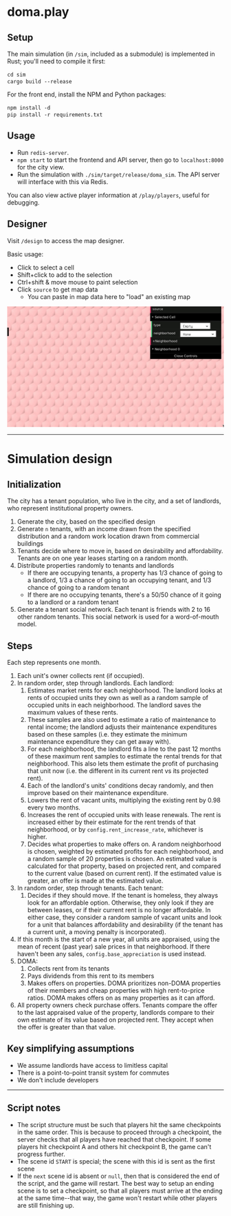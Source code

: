 # doma.play

## Setup

The main simulation (in `/sim`, included as a submodule) is implemented in Rust; you'll need to compile it first:

```
cd sim
cargo build --release
```

For the front end, install the NPM and Python packages:

```
npm install -d
pip install -r requirements.txt
```

## Usage

- Run `redis-server`.
- `npm start` to start the frontend and API server, then go to `localhost:8000` for the city view.
- Run the simulation with `./sim/target/release/doma_sim`. The API server will interface with this via Redis.

You can also view active player information at `/play/players`, useful for debugging.

## Designer

Visit `/design` to access the map designer.

Basic usage:

- Click to select a cell
- Shift+click to add to the selection
- Ctrl+shift & move mouse to paint selection
- Click `source` to get map data
    - You can paste in map data here to "load" an existing map

![](static/designer.gif)

---

# Simulation design

## Initialization

The city has a tenant population, who live in the city, and a set of landlords, who represent institutional property owners.

1. Generate the city, based on the specified design
2. Generate `n` tenants, with an income drawn from the specified distribution and a random work location drawn from commercial buildings
3. Tenants decide where to move in, based on desirability and affordability. Tenants are on one year leases starting on a random month.
4. Distribute properties randomly to tenants and landlords
    - If there are occupying tenants, a property has 1/3 chance of going to a landlord, 1/3 a chance of going to an occupying tenant, and 1/3 chance of going to a random tenant
    - If there are no occupying tenants, there's a 50/50 chance of it going to a landlord or a random tenant
5. Generate a tenant social network. Each tenant is friends with 2 to 16 other random tenants. This social network is used for a word-of-mouth model.

## Steps

Each step represents one month.

1. Each unit's owner collects rent (if occupied).
2. In random order, step through landlords. Each landlord:
    1. Estimates market rents for each neighborhood. The landlord looks at rents of occupied units they own as well as a random sample of occupied units in each neighborhood. The landlord saves the maximum values of these rents.
    2. These samples are also used to estimate a ratio of maintenance to rental income; the landlord adjusts their maintenance expenditures based on these samples (i.e. they estimate the minimum maintenance expenditure they can get away with).
    3. For each neighborhood, the landlord fits a line to the past 12 months of these maximum rent samples to estimate the rental trends for that neighborhood. This also lets them estimate the profit of purchasing that unit now (i.e. the different in its current rent vs its projected rent).
    4. Each of the landlord's units' conditions decay randomly, and then improve based on their maintenance expenditure.
    5. Lowers the rent of vacant units, multiplying the existing rent by 0.98 every two months.
    6. Increases the rent of occupied units with lease renewals. The rent is increased either by their estimate for the rent trends of that neighborhood, or by `config.rent_increase_rate`, whichever is higher.
    7. Decides what properties to make offers on. A random neighborhood is chosen, weighted by estimated profits for each neighborhood, and a random sample of 20 properties is chosen. An estimated value is calculated for that property, based on projected rent, and compared to the current value (based on current rent). If the estimated value is greater, an offer is made at the estimated value.
3. In random order, step through tenants. Each tenant:
    1. Decides if they should move. If the tenant is homeless, they always look for an affordable option. Otherwise, they only look if they are between leases, or if their current rent is no longer affordable. In either case, they consider a random sample of vacant units and look for a unit that balances affordability and desirability (if the tenant has a current unit, a moving penalty is incorporated).
4. If this month is the start of a new year, all units are appraised, using the mean of recent (past year) sale prices in that neighborhood. If there haven't been any sales, `config.base_appreciation` is used instead.
5. DOMA:
    1. Collects rent from its tenants
    2. Pays dividends from this rent to its members
    3. Makes offers on properties. DOMA prioritizes non-DOMA properties of their members and cheap properties with high rent-to-price ratios. DOMA makes offers on as many properties as it can afford.
6. All property owners check purchase offers. Tenants compare the offer to the last appraised value of the property, landlords compare to their own estimate of its value based on projected rent. They accept when the offer is greater than that value.

## Key simplifying assumptions

- We assume landlords have access to limitless capital
- There is a point-to-point transit system for commutes
- We don't include developers

---

## Script notes

- The script structure must be such that players hit the same checkpoints in the same order. This is because to proceed through a checkpoint, the server checks that all players have reached that checkpoint. If some players hit checkpoint A and others hit checkpoint B, the game can't progress further.
- The scene id `START` is special; the scene with this id is sent as the first scene
- If the `next` scene id is absent or `null`, then that is considered the end of the script, and the game will restart. The best way to setup an ending scene is to set a checkpoint, so that all players must arrive at the ending at the same time--that way, the game won't restart while other players are still finishing up.

